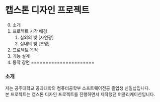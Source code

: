 # 캡스톤 디자인 프로젝트
0. 소개
1. 프로젝트 시작 배경
   1. 실외의 빛 [자연광]
   2. 실내의 빛 [조명]
3. 프로젝트 목적
4. 기능 설계
5. 동작 장면
======================

### 소개
저는 공주대학교 공과대학의 컴퓨터공학부 소프트웨어전공 졸업생 신일섭입니다.\
본 프로젝트는 캡스톤 디자인 프로젝트를 진행하면서 제작했던 어플리케이션입니다.

